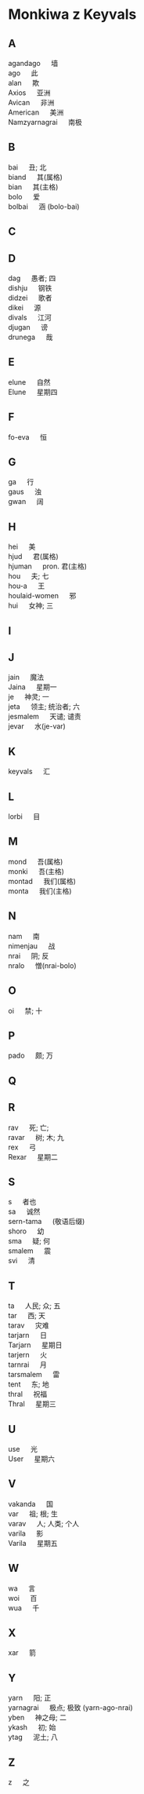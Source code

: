 # Monkiwa z Keyvals

## A
agandago &emsp; 墙 <br>
ago &emsp; 此 <br>
alan &emsp; 欺 <br>
Axios &emsp; 亚洲 <br>
Avican &emsp; 非洲 <br>
American &emsp; 美洲 <br>
Namzyarnagrai &emsp; 南极 <br>


## B
bai &emsp; 丑; 北 <br>
biand &emsp; 其(属格) <br>
bian &emsp; 其(主格) <br>
bolo &emsp; 爱 <br>
bolbai &emsp; 涵 (bolo-bai) <br>

## C


## D
dag &emsp; 愚者; 四 <br>
dishju &emsp; 钢铁 <br>
didzei &emsp; 歌者 <br>
dikei &emsp; 源 <br>
divals &emsp; 江河 <br>
djugan &emsp; 谤 <br>
drunega &emsp; 哉 <br>

## E
elune &emsp; 自然 <br>
Elune &emsp; 星期四 <br>

## F
fo-eva &emsp; 恒 <br>


## G
ga &emsp; 行 <br>
gaus &emsp; 浊 <br>
gwan &emsp; 阔 <br>

## H
hei &emsp; 美 <br>
hjud &emsp; 君(属格) <br>
hjuman &emsp; pron. 君(主格) <br>
hou &emsp; 夫; 七 <br>
hou-a &emsp; 王 <br>
houlaid-women &emsp; 邪 <br>
hui &emsp; 女神; 三 <br>

## I

## J
jain &emsp; 魔法 <br>
Jaina &emsp; 星期一 <br>
je &emsp; 神灵; 一 <br>
jeta &emsp; 领主; 统治者; 六 <br>
jesmalem &emsp; 天谴; 谴责 <br>
jevar &emsp; 水(je-var) <br>

## K
keyvals &emsp; 汇 <br>

## L
lorbi &emsp; 目 <br>

## M
mond &emsp; 吾(属格) <br>
monki &emsp; 吾(主格) <br>
montad &emsp; 我们(属格) <br>
monta &emsp; 我们(主格) <br>

## N
nam &emsp; 南 <br>
nimenjau &emsp; 战 <br>
nrai &emsp; 阴; 反 <br>
nralo &emsp; 憎(nrai-bolo) <br>

## O
oi &emsp; 禁; 十 <br>

## P
pado &emsp; 颇; 万 <br>

## Q

## R
rav &emsp; 死; 亡; <br>
ravar &emsp; 树; 木; 九 <br>
rex &emsp; 弓 <br>
Rexar &emsp; 星期二 <br>

## S
s &emsp; 者也 <br>
sa &emsp; 诚然 <br>
sern-tama &emsp; (敬语后缀) <br>
shoro &emsp; 幼 <br>
sma &emsp; 疑; 何 <br>
smalem &emsp; 震 <br>
svi &emsp; 清 <br>

## T
ta &emsp; 人民; 众; 五 <br>
tar &emsp; 西; 天 <br>
tarav &emsp; 灾难 <br>
tarjarn &emsp; 日 <br>
Tarjarn &emsp; 星期日 <br>
tarjern &emsp; 火 <br>
tarnrai &emsp; 月 <br>
tarsmalem &emsp; 雷 <br>
tent &emsp; 东; 地 <br>
thral &emsp; 祝福 <br>
Thral &emsp; 星期三 <br>

## U
use &emsp; 光 <br>
User &emsp; 星期六 <br>

## V
vakanda &emsp; 国 <br>
var &emsp; 祖; 根; 生 <br>
varav &emsp; 人; 人类; 个人 <br>
varila &emsp; 影 <br>
Varila &emsp; 星期五 <br>

## W
wa &emsp; 言 <br>
woi &emsp; 百 <br>
wua &emsp; 千 <br>

## X
xar &emsp; 箭 <br>

## Y
yarn &emsp; 阳; 正 <br>
yarnagrai &emsp; 极点; 极致 (yarn-ago-nrai) <br>
yben &emsp; 神之母; 二 <br>
ykash &emsp; 初; 始 <br>
ytag &emsp; 泥土; 八 <br>

## Z
z &emsp; 之 <br>
